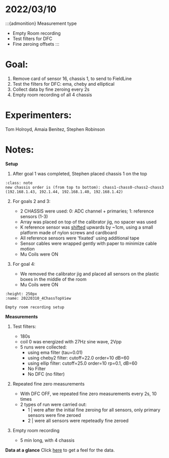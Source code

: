 # 2022/03/10

:::{admonition} Measurement type
- Empty Room recording
- Test filters for DFC
- Fine zeroing offsets
:::

# Goal:
1. Remove card of sensor 16, chassis 1, to send to FieldLine
1. Test the filters for DFC: ema, cheby and elliptical 
2. Collect data by fine zeroing every 2s
3. Empty room recording of all 4 chassis

# Experimenters:
Tom Holroyd, Amaia Benitez, Stephen Robinson

# Notes:
**Setup**

1. After goal 1 was completed, Stephen placed chassis 1 on the top

```{admonition} Attention
:class: note
new chassis order is (from top to bottom): chass1-chass0-chass2-chass3 (192.168.1.43, 192.1.44, 192.168.1.40, 192.168.1.42)
```

2. For goals 2 and 3: 
    - 2 CHASSIS were used: 0: ADC channel + primaries; 1: reference sensors (1-3)
    - Array was placed on top of the calibrator jig, no spacer was used
    - K reference sensor was [shifted](20220207_shiftedK) upwards by ~1cm, using a small platform made of nylon screws and cardboard
    - All reference sensors were 'fixated' using additional tape
    - Sensor cables were wrapped gently with paper to minimize cable motion
    - Mu Coils were ON

3. For goal 4:
    - We removed the calibrator jig and placed all sensors on the plastic boxes in the middle of the room
    - Mu Coils were ON


```{figure} ../Measurements/attachments/20220310_4ChassTopView.png
:height: 250px
:name: 20220310_4ChassTopView

Empty room recording setup
```                                             


**Measurements**

1. Test filters:
    - 180s 
    - coil 0 was energized with 27Hz sine wave, 2Vpp
    - 5 runs were collected:
        - using ema filter (tau=0.01)
        - using cheby2 filter: cutoff=22.0 order=10 dB=60
        - using ellip filter: cutoff=25.0 order=10 rp=0.1, dB=60
        - No Filter
        - No DFC (no filter)

2. Repeated fine zero measurements
    - With DFC OFF, we repeated fine zero measurements every 2s, 10 times 
    - 2 types of run were carried out:
        - 1 | were after the initial fine zeroing for all sensors, only primary sensors were fine zeroed
        - 2 | were all sensors were repeteadly fine zeroed


3. Empty room recording
    - 5 min long, with 4 chassis

**Data at a glance**
Click [here](../Data_At_A_Glance/20220310.md) to get a feel for the data. 
